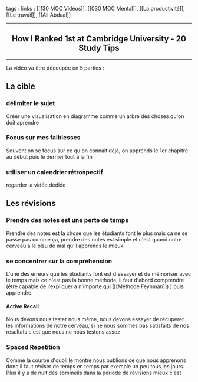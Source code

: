 tags : 
links : [[130 MOC Vidéos]], [[030 MOC Mental]], [[La productivité]], [[Le travail]], [[Ali Abdaal]]

****

<h2 style="text-align: center;"> How I Ranked 1st at Cambridge University - 20 Study Tips </h2>

****



La vidéo va être découpée en 5 parties :

## La cible

### délimiter le sujet

Créer une visualisation en diagramme comme un arbre des choses qu'on doit aprendre

### Focus sur mes faiblesses 

Souvent on se focus sur ce qu'on connait déjà, on apprends le 1er chapitre au début puis le dernier tout à la fin

### utiliser un calendrier rétrospectif

regarder la vidéo dédiée

## Les révisions

### Prendre des notes est une perte de temps

Prendre des notes est la chose que les étudiants font le plus mais ça ne se passe pas comme ça, prendre des notes est simple et c'est quand notre cerveau a le plsu de mal qu'il apprends le mieux. 

### se concentrer sur la compréhension

L'une des erreurs que les étudiants font est d'essayer et de mémoriser avec le temps mais ce n'est pas la bonne méthode, il faut d'abord comprendre (être capable de l'expliquer à n'importe qui ([[Méthode Feynman]]) ) puis apprendre.

#### Active Recall

Nous devons nous tester nous même, nous devons essayer de récuperer les informations de notre cerveau, si ne nous sommes pas satisfaits de nos resultats c'est que nous ne nous testons assez

### Spaced Repetition

Comme la courbe d'oubli le montre nous oublions ce que nous apprenons donc il faut réviser de temps en temps par exemple un peu tous les jours. Plus il y a de nuit des sommeils dans la période de révisions mieux c'est

